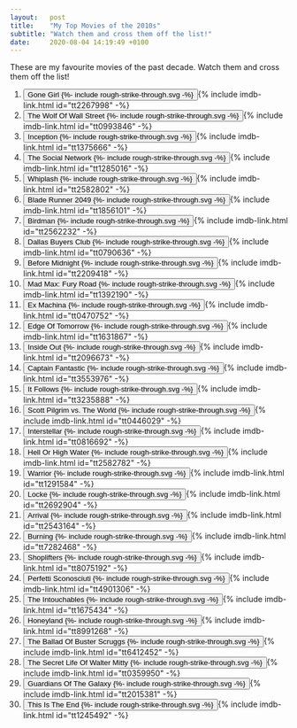 ```yaml
---
layout:   post
title:    "My Top Movies of the 2010s"
subtitle: "Watch them and cross them off the list!"
date:     2020-08-04 14:19:49 +0100
---
```

These are my favourite movies of the past decade.
Watch them and cross them off the list!

<ol id="movies-list" class="movies-list">
  <li>
    <button class="movie" role="switch" aria-checked="false" data-movie="tt2267998">Gone Girl {%- include rough-strike-through.svg -%}</button>{% include imdb-link.html id="tt2267998" -%}
  </li>
  <li>
    <button class="movie" role="switch" aria-checked="false" data-movie="tt0993846">The Wolf Of Wall Street {%- include rough-strike-through.svg -%}</button>{% include imdb-link.html id="tt0993846" -%}
  </li>
  <li>
    <button class="movie" role="switch" aria-checked="false" data-movie="tt1375666">Inception {%- include rough-strike-through.svg -%}</button>{% include imdb-link.html id="tt1375666" -%}
  </li>
  <li>
    <button class="movie" role="switch" aria-checked="false" data-movie="tt1285016">The Social Network {%- include rough-strike-through.svg -%}</button>{% include imdb-link.html id="tt1285016" -%}
  </li>
  <li>
    <button class="movie" role="switch" aria-checked="false" data-movie="tt2582802">Whiplash {%- include rough-strike-through.svg -%}</button>{% include imdb-link.html id="tt2582802" -%}
  </li>
  <li>
    <button class="movie" role="switch" aria-checked="false" data-movie="tt1856101">Blade Runner 2049 {%- include rough-strike-through.svg -%}</button>{% include imdb-link.html id="tt1856101" -%}
  </li>
  <li>
    <button class="movie" role="switch" aria-checked="false" data-movie="tt2562232">Birdman {%- include rough-strike-through.svg -%}</button>{% include imdb-link.html id="tt2562232" -%}
  </li>
  <li>
    <button class="movie" role="switch" aria-checked="false" data-movie="tt0790636">Dallas Buyers Club {%- include rough-strike-through.svg -%}</button>{% include imdb-link.html id="tt0790636" -%}
  </li>
  <li>
    <button class="movie" role="switch" aria-checked="false" data-movie="tt2209418">Before Midnight {%- include rough-strike-through.svg -%}</button>{% include imdb-link.html id="tt2209418" -%}
  </li>
  <li>
    <button class="movie" role="switch" aria-checked="false" data-movie="tt1392190">Mad Max: Fury Road {%- include rough-strike-through.svg -%}</button>{% include imdb-link.html id="tt1392190" -%}
  </li>
  <li>
    <button class="movie" role="switch" aria-checked="false" data-movie="tt0470752">Ex Machina {%- include rough-strike-through.svg -%}</button>{% include imdb-link.html id="tt0470752" -%}
  </li>
  <li>
    <button class="movie" role="switch" aria-checked="false" data-movie="tt1631867">Edge Of Tomorrow {%- include rough-strike-through.svg -%}</button>{% include imdb-link.html id="tt1631867" -%}
  </li>
  <li>
    <button class="movie" role="switch" aria-checked="false" data-movie="tt2096673">Inside Out {%- include rough-strike-through.svg -%}</button>{% include imdb-link.html id="tt2096673" -%}
  </li>
  <li>
    <button class="movie" role="switch" aria-checked="false" data-movie="tt3553976">Captain Fantastic {%- include rough-strike-through.svg -%}</button>{% include imdb-link.html id="tt3553976" -%}
  </li>
  <li>
    <button class="movie" role="switch" aria-checked="false" data-movie="tt3235888">It Follows {%- include rough-strike-through.svg -%}</button>{% include imdb-link.html id="tt3235888" -%}
  </li>
  <li>
    <button class="movie" role="switch" aria-checked="false" data-movie="tt0446029">Scott Pilgrim vs. The World {%- include rough-strike-through.svg -%}</button>{% include imdb-link.html id="tt0446029" -%}
  </li>
  <li>
    <button class="movie" role="switch" aria-checked="false" data-movie="tt0816692">Interstellar {%- include rough-strike-through.svg -%}</button>{% include imdb-link.html id="tt0816692" -%}
  </li>
  <li>
    <button class="movie" role="switch" aria-checked="false" data-movie="tt2582782">Hell Or High Water {%- include rough-strike-through.svg -%}</button>{% include imdb-link.html id="tt2582782" -%}
  </li>
  <li>
    <button class="movie" role="switch" aria-checked="false" data-movie="tt1291584">Warrior {%- include rough-strike-through.svg -%}</button>{% include imdb-link.html id="tt1291584" -%}
  </li>
  <li>
    <button class="movie" role="switch" aria-checked="false" data-movie="tt2692904">Locke {%- include rough-strike-through.svg -%}</button>{% include imdb-link.html id="tt2692904" -%}
  </li>
  <li>
    <button class="movie" role="switch" aria-checked="false" data-movie="tt2543164">Arrival {%- include rough-strike-through.svg -%}</button>{% include imdb-link.html id="tt2543164" -%}
  </li>
  <li>
    <button class="movie" role="switch" aria-checked="false" data-movie="tt7282468">Burning {%- include rough-strike-through.svg -%}</button>{% include imdb-link.html id="tt7282468" -%}
  </li>
  <li>
    <button class="movie" role="switch" aria-checked="false" data-movie="tt8075192">Shoplifters {%- include rough-strike-through.svg -%}</button>{% include imdb-link.html id="tt8075192" -%}
  </li>
  <li>
    <button class="movie" role="switch" aria-checked="false" data-movie="tt4901306">Perfetti Sconosciuti {%- include rough-strike-through.svg -%}</button>{% include imdb-link.html id="tt4901306" -%}
  </li>
  <li>
    <button class="movie" role="switch" aria-checked="false" data-movie="tt1675434">The Intouchables {%- include rough-strike-through.svg -%}</button>{% include imdb-link.html id="tt1675434" -%}
  </li>
  <li>
    <button class="movie" role="switch" aria-checked="false" data-movie="tt8991268">Honeyland {%- include rough-strike-through.svg -%}</button>{% include imdb-link.html id="tt8991268" -%}
  </li>
  <li>
    <button class="movie" role="switch" aria-checked="false" data-movie="tt6412452">The Ballad Of Buster Scruggs {%- include rough-strike-through.svg -%}</button>{% include imdb-link.html id="tt6412452" -%}
  </li>
  <li>
    <button class="movie" role="switch" aria-checked="false" data-movie="tt0359950">The Secret Life Of Walter Mitty {%- include rough-strike-through.svg -%}</button>{% include imdb-link.html id="tt0359950" -%}
  </li>
  <li>
    <button class="movie" role="switch" aria-checked="false" data-movie="tt2015381">Guardians Of The Galaxy {%- include rough-strike-through.svg -%}</button>{% include imdb-link.html id="tt2015381" -%}
  </li>
  <li>
    <button class="movie" role="switch" aria-checked="false" data-movie="tt1245492">This Is The End {%- include rough-strike-through.svg -%}</button>{% include imdb-link.html id="tt1245492" -%}
  </li>
</ol>

<script type="text/javascript">
  var moviesList = document.querySelector('#movies-list');
  var seenMovies;

  window.addEventListener('load', function onLoad() {
    try {
      seenMovies = JSON.parse(localStorage.getItem('seenMovies')) || {};
    } catch (_error) {
      seenMovies = {};
    }
    checkPreviouslySeenMovies();
    moviesList.addEventListener('click', toggleMovie);
  });

  function toggleMovie(event) {
    var target = find(event.target, 'movie');
    if (target) {
      var movieId = target.getAttribute('data-movie');
      var checked = target.getAttribute('aria-checked') === 'true';
      checked = !checked;
      target.setAttribute('aria-checked', checked);
      if (checked) {
        seenMovies[movieId] = checked;
      } else {
        delete seenMovies[movieId];
      }
      localStorage.setItem('seenMovies', JSON.stringify(seenMovies));
    }
  }

  async function checkPreviouslySeenMovies() {
    for (movieButton of moviesList.querySelectorAll('.movie')) {
      var movieId = movieButton.getAttribute('data-movie');
      if (seenMovies[movieId]) {
        await delay();
        movieButton.setAttribute('aria-checked', true);
      }
    }
  }

  function delay(timeMs = 100) {
    return new Promise(function (resolve, _reject) {
      setTimeout(resolve, timeMs);
    });
  }

  function find(el, className) {
    if (el.classList.contains(className)) return el;
    return el.querySelector('.' + className);
  }
</script>
